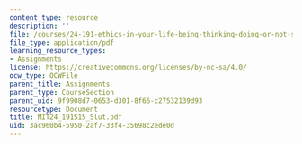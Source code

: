 ```yaml
---
content_type: resource
description: ''
file: /courses/24-191-ethics-in-your-life-being-thinking-doing-or-not-spring-2015/3ac960b459502af733f435698c2ede0d_MIT24_191S15_Slut.pdf
file_type: application/pdf
learning_resource_types:
- Assignments
license: https://creativecommons.org/licenses/by-nc-sa/4.0/
ocw_type: OCWFile
parent_title: Assignments
parent_type: CourseSection
parent_uid: 9f9908d7-0653-d301-8f66-c27532139d93
resourcetype: Document
title: MIT24_191S15_Slut.pdf
uid: 3ac960b4-5950-2af7-33f4-35698c2ede0d
---
```

